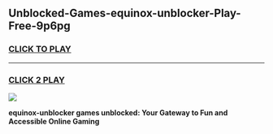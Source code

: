 
## Unblocked-Games-equinox-unblocker-Play-Free-9p6pg
<h3>
<a href="https://premium76.site?title=equinox-unblocker&ref=23A">CLICK TO PLAY</a></h3>
<hr>

<h3>
<a href="https://premium76.site?title=equinox-unblocker&ref=23A">CLICK 2 PLAY</a>
  
</h3>

<a href="https://premium76.site?title=equinox-unblocker&ref=23A"><img src="https://clearcache.store/games.png"></a>


**equinox-unblocker games unblocked: Your Gateway to Fun and Accessible Online Gaming**
